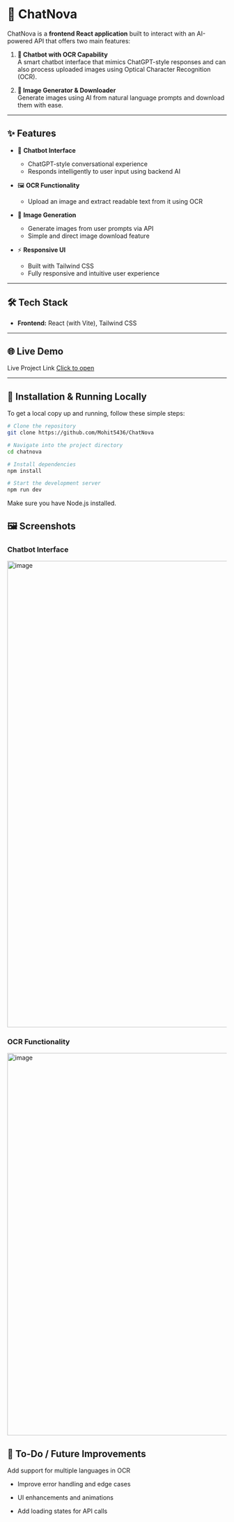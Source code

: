 # 🚀 ChatNova

ChatNova is a **frontend React application** built to interact with an AI-powered API that offers two main features:

1. **🧠 Chatbot with OCR Capability**  
   A smart chatbot interface that mimics ChatGPT-style responses and can also process uploaded images using Optical Character Recognition (OCR).

2. **🎨 Image Generator & Downloader**  
   Generate images using AI from natural language prompts and download them with ease.

---

## ✨ Features

- 💬 **Chatbot Interface**
  - ChatGPT-style conversational experience
  - Responds intelligently to user input using backend AI

- 🖼️ **OCR Functionality**
  - Upload an image and extract readable text from it using OCR

- 🎨 **Image Generation**
  - Generate images from user prompts via API
  - Simple and direct image download feature

- ⚡ **Responsive UI**
  - Built with Tailwind CSS
  - Fully responsive and intuitive user experience

---

## 🛠️ Tech Stack

- **Frontend:** React (with Vite), Tailwind CSS

---

## 🌐 Live Demo
Live Project Link
<a href = "https://chat-nova-git-main-always5436s-projects.vercel.app"> Click to open </a>

---

## 🚧 Installation & Running Locally

To get a local copy up and running, follow these simple steps:

```bash
# Clone the repository
git clone https://github.com/Mohit5436/ChatNova

# Navigate into the project directory
cd chatnova

# Install dependencies
npm install

# Start the development server
npm run dev
```

Make sure you have Node.js installed.

## 🖼️ Screenshots

### Chatbot Interface

<img width="1919" height="1070" alt="image" src="https://github.com/user-attachments/assets/1395a44c-96ce-47ae-9079-addfcf950da9" />

### OCR Functionality

<img width="1919" height="877" alt="image" src="https://github.com/user-attachments/assets/786758dd-1670-4f2f-b5d2-4b8ee7274b82" />


## 📌 To-Do / Future Improvements
Add support for multiple languages in OCR

- Improve error handling and edge cases

- UI enhancements and animations

- Add loading states for API calls
